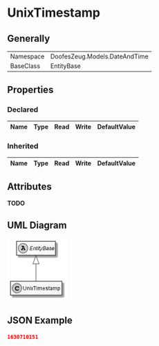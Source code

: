 ﻿# UnixTimestamp

## Generally

|||
|:-|:-|
|Namespace|DoofesZeug.Models.DateAndTime|
|BaseClass|EntityBase|

## Properties

### Declared

|Name|Type|Read|Write|DefaultValue|
|:---|:---|:--:|:---:|:-----------|

### Inherited

|Name|Type|Read|Write|DefaultValue|
|:---|:---|:--:|:---:|:-----------|

## Attributes

**TODO**

## UML Diagram

![UnixTimestamp.png](./UnixTimestamp.png "UnixTimestamp")

## JSON Example

```json
1630710151
```

